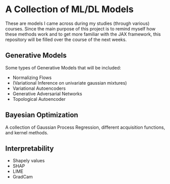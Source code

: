 # A Collection of ML/DL Models

These are models I came across during my studies (through various) courses.
Since the main purpose of this project is to remind myself how these methods work and to get more familiar
with the JAX framework, this repository will be filled over the course of the next weeks.

## Generative Models

Some types of Generative Models that will be included:

* Normalizing Flows
* (Variational Inference on univariate gaussian mixtures)
* Variational Autoencoders
* Generative Adversarial Networks
* Topological Autoencoder

## Bayesian Optimization

A collection of Gaussian Process Regression, different acquisition functions, and kernel methods.

## Interpretability
* Shapely values
* SHAP
* LIME
* GradCam
